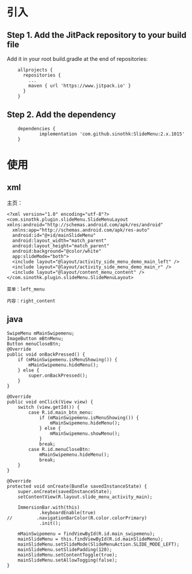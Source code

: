 # 引入
## Step 1. Add the JitPack repository to your build file
  Add it in your root build.gradle at the end of repositories:
        
        allprojects {
          repositories {
            ...
            maven { url 'https://www.jitpack.io' }
          }
        }

## Step 2. Add the dependency

        dependencies {
                implementation 'com.github.sinothk:SlideMenu:2.x.1015'
        }

# 使用
  ## xml
   主页：
   
    <?xml version="1.0" encoding="utf-8"?>
    <com.sinothk.plugin.slideMenu.SlideMenuLayout xmlns:android="http://schemas.android.com/apk/res/android"
      xmlns:app="http://schemas.android.com/apk/res-auto"
      android:id="@+id/mainSlideMenu"
      android:layout_width="match_parent"
      android:layout_height="match_parent"
      android:background="@color/white"
      app:slideMode="both">
      <include layout="@layout/activity_side_menu_demo_main_left" />
      <include layout="@layout/activity_side_menu_demo_main_r" />
      <include layout="@layout/content_menu_content" />
    </com.sinothk.plugin.slideMenu.SlideMenuLayout>
    
    菜单：left_menu
    
    内容：right_content
    
   ## java
   
    SwipeMenu mMainSwipemenu;
    ImageButton mBtnMenu;
    Button menuCloseBtn;
    @Override
    public void onBackPressed() {
        if (mMainSwipemenu.isMenuShowing()) {
            mMainSwipemenu.hideMenu();
        } else {
            super.onBackPressed();
        }
    }
    
    @Override
    public void onClick(View view) {
        switch (view.getId()) {
            case R.id.main_btn_menu:
                if (mMainSwipemenu.isMenuShowing()) {
                    mMainSwipemenu.hideMenu();
                } else {
                    mMainSwipemenu.showMenu();
                }
                break;
            case R.id.menuCloseBtn:
                mMainSwipemenu.hideMenu();
                break;
        }
    }

    @Override
    protected void onCreate(Bundle savedInstanceState) {
        super.onCreate(savedInstanceState);
        setContentView(R.layout.slide_menu_activity_main);

        ImmersionBar.with(this)
                .keyboardEnable(true)
    //         .navigationBarColor(R.color.colorPrimary)
                .init();

        mMainSwipemenu = findViewById(R.id.main_swipemenu);
        mainSlideMenu = this.findViewById(R.id.mainSlideMenu);
        mainSlideMenu.setSlideMode(SlideMenuAction.SLIDE_MODE_LEFT);
        mainSlideMenu.setSlidePadding(120);
        mainSlideMenu.setContentToggle(true);
        mainSlideMenu.setAllowTogging(false);
    }
    
